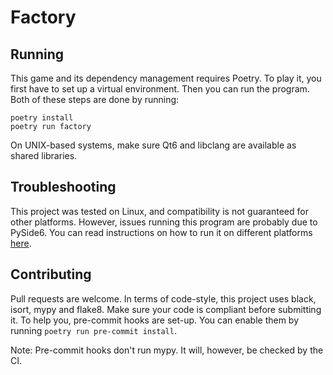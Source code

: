 # Factory

## Running
This game and its dependency management requires Poetry. To play it, you first have to set up
a virtual environment. Then you can run the program. Both of these steps are done by running:

```
poetry install
poetry run factory
```

On UNIX-based systems, make sure Qt6 and libclang are available as shared libraries.

## Troubleshooting
This project was tested on Linux, and compatibility is not guaranteed for other platforms.
However, issues running this program are probably due to PySide6. You can read instructions
on how to run it on different platforms [here](https://doc.qt.io/qtforpython/gettingstarted.html).


## Contributing
Pull requests are welcome. In terms of code-style, this project uses black, isort, mypy and flake8.
Make sure your code is compliant before submitting it. To help you, pre-commit hooks are set-up.
You can enable them by running `poetry run pre-commit install`.

Note: Pre-commit hooks don't run mypy. It will, however, be checked by the CI.
